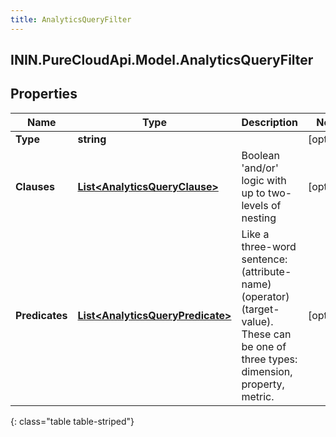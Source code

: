 ```yaml
---
title: AnalyticsQueryFilter
---
```

## ININ.PureCloudApi.Model.AnalyticsQueryFilter

## Properties

|Name | Type | Description | Notes|
|------------ | ------------- | ------------- | -------------|
| **Type** | **string** |  | [optional] |
| **Clauses** | [**List&lt;AnalyticsQueryClause&gt;**](AnalyticsQueryClause.html) | Boolean &#39;and/or&#39; logic with up to two-levels of nesting | [optional] |
| **Predicates** | [**List&lt;AnalyticsQueryPredicate&gt;**](AnalyticsQueryPredicate.html) | Like a three-word sentence: (attribute-name) (operator) (target-value). These can be one of three types: dimension, property, metric. | [optional] |
{: class="table table-striped"}


